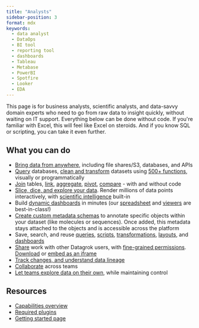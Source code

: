 ```yaml
---
title: "Analysts"
sidebar-position: 3
format: mdx
keywords:
  - data analyst
  - DataOps
  - BI tool
  - reporting tool
  - dashboards
  - Tableau
  - Metabase
  - PowerBI
  - Spotfire
  - Looker
  - EDA
---
```



This page is for business analysts, scientific analysts, and data-savvy domain
experts who need to go from raw data to insight quickly, without waiting on IT
support. Everything below can be done without code. If you're familiar with
Excel, this will feel like Excel on steroids. And if you know SQL or scripting,
you can take it even further.

<!--  See also our page for [data scientists](link). --->

## What you can do

* [Bring data from anywhere](../../datagrok.md#access), including file
  shares/S3, databases, and APIs
* [Query](../../../access/databases/databases.md) databases, [clean and transform](../../datagrok.md#transform) datasets using [500+ functions](../../concepts/functions/functions.md), visually or programmatically 
* [Join](../../../access/databases/databases.md#join-tables) tables, [link](../../../transform/link-tables.md), [aggregate](../../../transform/aggregate-rows.md), [pivot](../../../access/databases/databases.md#aggregation-editor), [compare](../../../transform/compare-tables.md) - with and without code 
* [Slice, dice, and explore your data](../workflows/eda.md). Render
  millions of data points interactively, with [scientific intelligence](../../navigation/views/table-view.md#statistical-hypothesis-testing) built-in
* Build [dynamic dashboards](../../../access/databases/databases.md#creating-dynamic-dashboards-for-query-results) in minutes (our [spreadsheet](../../../visualize/viewers/grid.m#rows) and [viewers](../../../visualize/viewers/viewers.md) are best-in-class!)
* [Create custom metadata schemas](../../../govern/catalog/sticky-meta.md) to annotate specific objects within your dataset (like molecules or sequences). Once added, this metadata stays attached to the objects and is accessible across the platform
* Save, search, and reuse [queries](../../../access/databases/databases.md), [scripts](../../../compute/scripting/scripting.mdx), [transformations](../../navigation/panels/panels.md#recording-macros), [layouts](../../../visualize/view-layout.md), and [dashboards](../../concepts/project/dashboard.md)
* [Share](../../navigation/basic-tasks/basic-tasks.md#share) work with other Datagrok users, with [fine-grained permissions](../../../govern/access-control/access-control.md#permissions). [Download](../../navigation/basic-tasks/basic-tasks.md#download) or [embed as an iframe](../../navigation/views/table-view.md#embed) 
* [Track changes, and understand data lineage](../../datagrok.md#govern)
* [Collaborate](../../datagrok.md#collaborate) across teams
* [Let teams explore data on their own](../workflows/free-world-exploration.md#function-annotations), while maintaining control 

## Resources

* [Capabilities overview](../../datagrok.md)
* [Required plugins](../../plugins.md)
* [Getting started page](../../resources/self-guided-learning.md)
